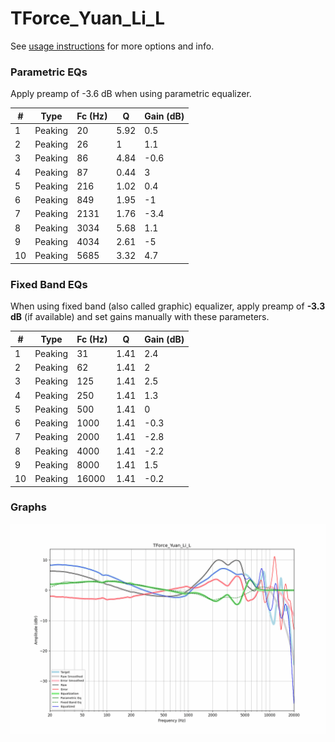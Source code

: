 # TForce_Yuan_Li_L
See [usage instructions](https://github.com/jaakkopasanen/AutoEq#usage) for more options and info.

### Parametric EQs
Apply preamp of -3.6 dB when using parametric equalizer.

|   # | Type    |   Fc (Hz) |    Q |   Gain (dB) |
|-----|---------|-----------|------|-------------|
|   1 | Peaking |        20 | 5.92 |         0.5 |
|   2 | Peaking |        26 | 1    |         1.1 |
|   3 | Peaking |        86 | 4.84 |        -0.6 |
|   4 | Peaking |        87 | 0.44 |         3   |
|   5 | Peaking |       216 | 1.02 |         0.4 |
|   6 | Peaking |       849 | 1.95 |        -1   |
|   7 | Peaking |      2131 | 1.76 |        -3.4 |
|   8 | Peaking |      3034 | 5.68 |         1.1 |
|   9 | Peaking |      4034 | 2.61 |        -5   |
|  10 | Peaking |      5685 | 3.32 |         4.7 |

### Fixed Band EQs
When using fixed band (also called graphic) equalizer, apply preamp of **-3.3 dB** (if available) and set gains manually with these parameters.

|   # | Type    |   Fc (Hz) |    Q |   Gain (dB) |
|-----|---------|-----------|------|-------------|
|   1 | Peaking |        31 | 1.41 |         2.4 |
|   2 | Peaking |        62 | 1.41 |         2   |
|   3 | Peaking |       125 | 1.41 |         2.5 |
|   4 | Peaking |       250 | 1.41 |         1.3 |
|   5 | Peaking |       500 | 1.41 |         0   |
|   6 | Peaking |      1000 | 1.41 |        -0.3 |
|   7 | Peaking |      2000 | 1.41 |        -2.8 |
|   8 | Peaking |      4000 | 1.41 |        -2.2 |
|   9 | Peaking |      8000 | 1.41 |         1.5 |
|  10 | Peaking |     16000 | 1.41 |        -0.2 |

### Graphs
![](./TForce_Yuan_Li_L.png)
